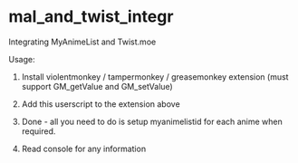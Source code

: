 # mal_and_twist_integr
Integrating MyAnimeList and Twist.moe

Usage:

1. Install violentmonkey / tampermonkey / greasemonkey extension (must support GM_getValue and GM_setValue)

2. Add this userscript to the extension above

3. Done - all you need to do is setup myanimelistid for each anime when required.

4. Read console for any information
